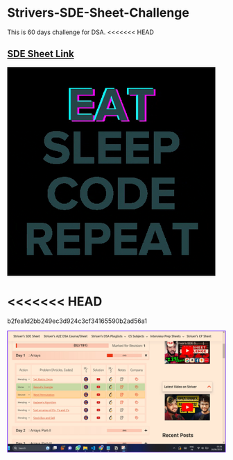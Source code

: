 # Strivers-SDE-Sheet-Challenge
This is 60 days challenge for DSA.
<<<<<<< HEAD
## [SDE Sheet Link ](https://takeuforward.org/interviews/strivers-sde-sheet-top-coding-interview-problems/)

![via GIPHY](giphy.gif)

<<<<<<< HEAD
=======
b2fea1d2bb249ec3d924c3cf34165590b2ad56a1

![ScreenShots](assets/Screenshot%202023-06-16%20052644.jpg)


